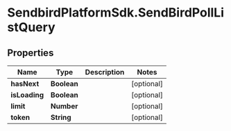 # SendbirdPlatformSdk.SendBirdPollListQuery

## Properties

Name | Type | Description | Notes
------------ | ------------- | ------------- | -------------
**hasNext** | **Boolean** |  | [optional] 
**isLoading** | **Boolean** |  | [optional] 
**limit** | **Number** |  | [optional] 
**token** | **String** |  | [optional] 


